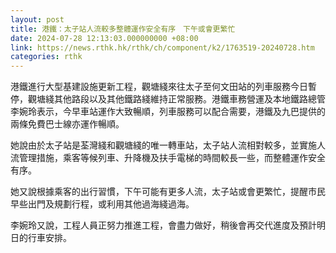 ```yaml
---
layout: post
title: 港鐵：太子站人流較多整體運作安全有序　下午或會更繁忙
date: 2024-07-28 12:13:03.000000000 +08:00
link: https://news.rthk.hk/rthk/ch/component/k2/1763519-20240728.htm
categories: rthk
---
```


港鐵進行大型基建設施更新工程，觀塘綫來往太子至何文田站的列車服務今日暫停，觀塘綫其他路段以及其他鐵路綫維持正常服務。港鐵車務營運及本地鐵路總管李婉玲表示，今早車站運作大致暢順，列車服務可以配合需要，港鐵及九巴提供的兩條免費巴士線亦運作暢順。

她說由於太子站是荃灣綫和觀塘綫的唯一轉車站，太子站人流相對較多，並實施人流管理措施，乘客等候列車、升降機及扶手電梯的時間較長一些，而整體運作安全有序。

她又說根據乘客的出行習慣，下午可能有更多人流，太子站或會更繁忙，提醒市民早些出門及規劃行程，或利用其他過海綫過海。

李婉玲又說，工程人員正努力推進工程，會盡力做好，稍後會再交代進度及預計明日的行車安排。
